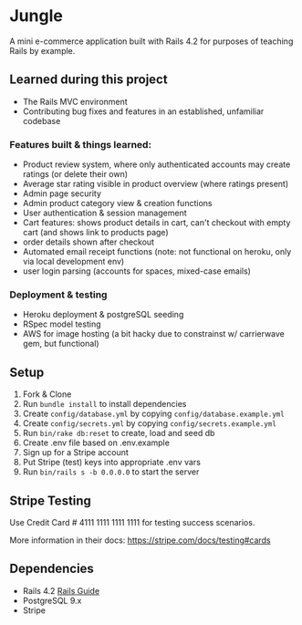 # Jungle

A mini e-commerce application built with Rails 4.2 for purposes of teaching Rails by example.

## Learned during this project
* The Rails MVC environment
* Contributing bug fixes and features in an established, unfamiliar codebase

### Features built & things learned:
* Product review system, where only authenticated accounts may create ratings (or delete their own)
* Average star rating visible in product overview (where ratings present)
* Admin page security
* Admin product category view & creation functions
* User authentication & session management
* Cart features: shows product details in cart, can't checkout with empty cart (and shows link to products page)
* order details shown after checkout
* Automated email receipt functions (note: not functional on heroku, only via local development env) 
* user login parsing (accounts for spaces, mixed-case emails)

### Deployment & testing
* Heroku deployment & postgreSQL seeding
* RSpec model testing
* AWS for image hosting (a bit hacky due to constrainst w/ carrierwave gem, but functional)

## Setup

1. Fork & Clone
2. Run `bundle install` to install dependencies
3. Create `config/database.yml` by copying `config/database.example.yml`
4. Create `config/secrets.yml` by copying `config/secrets.example.yml`
5. Run `bin/rake db:reset` to create, load and seed db
6. Create .env file based on .env.example
7. Sign up for a Stripe account
8. Put Stripe (test) keys into appropriate .env vars
9. Run `bin/rails s -b 0.0.0.0` to start the server

## Stripe Testing

Use Credit Card # 4111 1111 1111 1111 for testing success scenarios.

More information in their docs: <https://stripe.com/docs/testing#cards>

## Dependencies

* Rails 4.2 [Rails Guide](http://guides.rubyonrails.org/v4.2/)
* PostgreSQL 9.x
* Stripe
